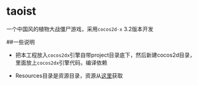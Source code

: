 # taoist
 一个中国风的植物大战僵尸游戏，采用`cocos2d-x` 3.2版本开发

##一些说明

  * 把本工程放入`cocos2dx`引擎自带project目录底下，然后新建cocos2d目录，里面放上`cocos2dx`引擎代码，编译依赖 

  * Resources目录是资源目录，资源从[这里](http://pan.baidu.com/)获取

